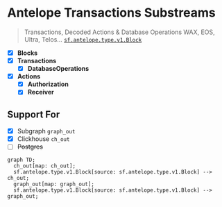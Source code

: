 # Antelope Transactions Substreams

> Transactions, Decoded Actions & Database Operations
> WAX, EOS, Ultra, Telos...
> [`sf.antelope.type.v1.Block`](https://buf.build/pinax/firehose-antelope/docs/main:sf.antelope.type.v1)

- [x] **Blocks**
- [x] **Transactions**
  - [x] **DatabaseOperations**
- [x] **Actions**
  - [x] **Authorization**
  - [x] **Receiver**

## Support For

- [x] Subgraph `graph_out`
- [x] Clickhouse `ch_out`
- [ ] ~~Postgres~~

```mermaid
graph TD;
  ch_out[map: ch_out];
  sf.antelope.type.v1.Block[source: sf.antelope.type.v1.Block] --> ch_out;
  graph_out[map: graph_out];
  sf.antelope.type.v1.Block[source: sf.antelope.type.v1.Block] --> graph_out;
```
